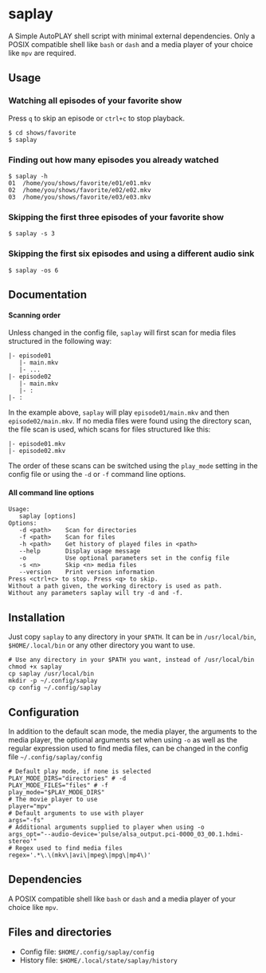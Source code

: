 # saplay

A Simple AutoPLAY shell script with minimal external dependencies. Only a POSIX compatible shell like `bash` or `dash` and a media player of your choice like `mpv` are required.

## Usage

### Watching all episodes of your favorite show

Press `q` to skip an episode or `ctrl+c` to stop playback.

```
$ cd shows/favorite
$ saplay
```

### Finding out how many episodes you already watched

```
$ saplay -h
01  /home/you/shows/favorite/e01/e01.mkv
02  /home/you/shows/favorite/e02/e02.mkv
03  /home/you/shows/favorite/e03/e03.mkv
```

### Skipping the first three episodes of your favorite show

```
$ saplay -s 3
```

### Skipping the first six episodes and using a different audio sink

```
$ saplay -os 6
```

## Documentation

#### Scanning order

Unless changed in the config file, `saplay` will first scan for media files structured in the following way:
```
|- episode01
   |- main.mkv
   |- ...
|- episode02
   |- main.mkv
   |- :
|- :
```
In the example above, `saplay` will play `episode01/main.mkv` and then `episode02/main.mkv`. If no media files were found using the directory scan, the file scan is used, which scans for files structured like this:
```
|- episode01.mkv
|- episode02.mkv
```
The order of these scans can be switched using the `play_mode` setting in the config file or using the `-d` or `-f` command line options.

#### All command line options

```
Usage:
   saplay [options]
Options:
   -d <path>    Scan for directories
   -f <path>    Scan for files
   -h <path>    Get history of played files in <path>
   --help       Display usage message
   -o           Use optional parameters set in the config file
   -s <n>       Skip <n> media files
   --version    Print version information
Press <ctrl+c> to stop. Press <q> to skip.
Without a path given, the working directory is used as path.
Without any parameters saplay will try -d and -f.
```

## Installation

Just copy `saplay` to any directory in your `$PATH`.
It can be in `/usr/local/bin`, `$HOME/.local/bin` or any other directory you want to use.
```
# Use any directory in your $PATH you want, instead of /usr/local/bin
chmod +x saplay
cp saplay /usr/local/bin
mkdir -p ~/.config/saplay
cp config ~/.config/saplay
```

## Configuration

In addition to the default scan mode, the media player, the arguments to the media player,
the optional arguments set when using `-o` as well as the regular expression used to find media files,
can be changed in the config file `~/.config/saplay/config`

```
# Default play mode, if none is selected
PLAY_MODE_DIRS="directories" # -d
PLAY_MODE_FILES="files" # -f
play_mode="$PLAY_MODE_DIRS"
# The movie player to use
player="mpv"
# Default arguments to use with player
args="-fs"
# Additional arguments supplied to player when using -o
args_opt="--audio-device='pulse/alsa_output.pci-0000_03_00.1.hdmi-stereo'"
# Regex used to find media files
regex='.*\.\(mkv\|avi\|mpeg\|mpg\|mp4\)'
```

## Dependencies

A POSIX compatible shell like `bash` or `dash` and a media player of your choice like `mpv`.

## Files and directories

- Config file: `$HOME/.config/saplay/config`
- History file: `$HOME/.local/state/saplay/history`
